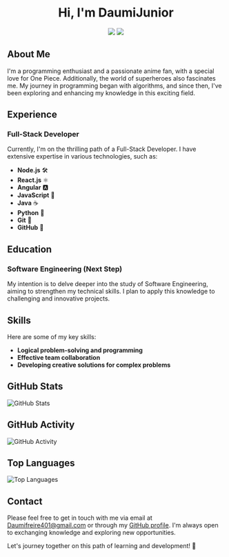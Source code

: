 <!-- Header Section -->
<h1 align="center">Hi, I'm DaumiJunior</h1>
<p align="center">
  <a href="mailto:Daumifreire401@gmail.com"><img src="https://img.shields.io/badge/Email-Daumifreire401%40gmail.com-blue?style=flat-square&logo=gmail"></a>
  <a href="https://github.com/DaumiJunior"><img src="https://img.shields.io/badge/GitHub-DaumiJunior-black?style=flat-square&logo=github"></a>
</p>

<!-- About Me Section -->
## About Me

I'm a programming enthusiast and a passionate anime fan, with a special love for One Piece. Additionally, the world of superheroes also fascinates me. My journey in programming began with algorithms, and since then, I've been exploring and enhancing my knowledge in this exciting field.

<!-- Experience Section -->
## Experience

### Full-Stack Developer

Currently, I'm on the thrilling path of a Full-Stack Developer. I have extensive expertise in various technologies, such as:

- **Node.js** 🛠️
- **React.js** ⚛️
- **Angular** 🅰️
- **JavaScript** 📜
- **Java** ☕
- **Python** 🐍
- **Git** 📜
- **GitHub** 🐙

<!-- Education Section -->
## Education

### Software Engineering (Next Step)

My intention is to delve deeper into the study of Software Engineering, aiming to strengthen my technical skills. I plan to apply this knowledge to challenging and innovative projects.

<!-- Skills Section -->
## Skills

Here are some of my key skills:

- **Logical problem-solving and programming**
- **Effective team collaboration**
- **Developing creative solutions for complex problems**

<!-- GitHub Stats Section -->
## GitHub Stats

![GitHub Stats](https://github-readme-stats.vercel.app/api?username=DaumiJunior&show_icons=true&theme=radical)

<!-- GitHub Activity Section -->
## GitHub Activity

![GitHub Activity](https://activity-graph.herokuapp.com/graph?username=DaumiJunior&theme=rogue)

<!-- Top Languages Section -->
## Top Languages

![Top Languages](https://github-readme-stats.vercel.app/api/top-langs/?username=DaumiJunior&layout=compact&theme=radical)

<!-- Contact Section -->
## Contact

Please feel free to get in touch with me via email at [Daumifreire401@gmail.com](mailto:Daumifreire401@gmail.com) or through my [GitHub profile](https://github.com/DaumiJunior). I'm always open to exchanging knowledge and exploring new opportunities.

Let's journey together on this path of learning and development! 🚀
